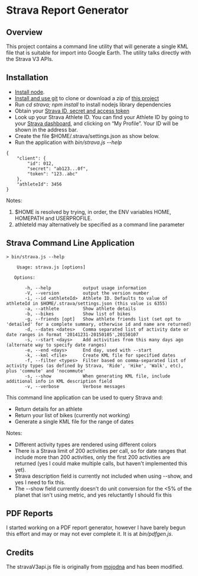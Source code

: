 Strava Report Generator
=======================

Overview
--------

This project contains a command line utility that will generate a single KML file that is suitable for import
into Google Earth. The utility talks directly with the Strava V3 APIs.

Installation
------------

* [Install node](http://nodejs.org/download/).
* [Install and use git](http://git-scm.com/downloads) to clone or download a zip of [this project](https://github.com/jpravetz/strava)
* Run _cd strava; npm install_ to install nodejs library dependencies
* Obtain your [Strava ID, secret and access token](https://www.strava.com/settings/api)
* Look up your Strava Athlete ID. You can find your Athlete ID by going to
your [Strava dashboard](http://www.strava.com/dashboard), and clicking on “My Profile”.
Your ID will be shown in the address bar.
* Create the file $HOME/.strava/settings.json as show below.
* Run the application with _bin/strava.js --help_

```
{
    "client": {
        "id": 012,
        "secret": "ab123...0f",
        "token": "123..abc"
    },
    "athleteId": 3456
}
```


Notes:

1. $HOME is resolved by trying, in order, the ENV variables HOME, HOMEPATH and USERPROFILE.
2. athleteId may alternatively be specified as a command line parameter

Strava Command Line Application
-------------------------------

```
> bin/strava.js --help

    Usage: strava.js [options]

   Options:

       -h, --help            output usage information
       -V, --version         output the version number
       -i, --id <athleteId>  Athlete ID. Defaults to value of athleteId in $HOME/.strava/settings.json (this value is 6355)
       -a, --athlete         Show athlete details
       -b, --bikes           Show list of bikes
       -g, --friends [opt]   Show athlete friends list (set opt to 'detailed' for a complete summary, otherwise id and name are returned)
       -d, --dates <dates>   Comma separated list of activity date or date ranges in format '20141231-20150105',20150107
       -s, --start <days>    Add activities from this many days ago (alternate way to specify date ranges)
       -e, --end <days>      End day, used with --start
       -k, --kml <file>      Create KML file for specified dates
       -f, --filter <types>  Filter based on comma-separated list of activity types (as defined by Strava, 'Ride', 'Hike', 'Walk', etc), plus 'commute' and 'nocommute'
       -s, --show            When generating KML file, include additional info in KML description field
       -v, --verbose         Verbose messages
```

This command line application can be used to query Strava and:

* Return details for an athlete
* Return your list of bikes (currently not working)
* Generate a single KML file for the range of dates

Notes:

* Different activity types are rendered using different colors
* There is a Strava limit of 200 activities per call, so for date ranges that include more than 200 activities, only
the first 200 activities are returned (yes I could make multiple calls, but haven't implemented this yet).
* Strava description field is currently not included when using --show, and yes I need to fix this.
* The --show field currently doesn't do unit conversion for the <5% of the planet that isn't using metric, and yes reluctantly I should fix this

PDF Reports
-----------

I started working on a PDF report generator, however I have barely begun this
effort and may or may not ever complete it. It is at _bin/pdfgen.js_.


Credits
-------

The stravaV3api.js file is originally from [mojodna](https://github.com/mojodna/node-strav3/blob/master/index.js) and has
been modified.